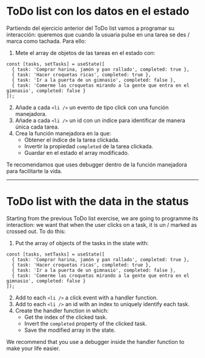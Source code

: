 # ToDo list con los datos en el estado

Partiendo del ejercicio anterior del ToDo list vamos a programar su interacción: queremos que cuando la usuaria pulse en una tarea se des / marca como tachada. Para ello:

1. Mete el array de objetos de las tareas en el estado con:

```
const [tasks, setTasks] = useState([
  { task: 'Comprar harina, jamón y pan rallado', completed: true },
  { task: 'Hacer croquetas ricas', completed: true },
  { task: 'Ir a la puerta de un gimnasio', completed: false },
  { task: 'Comerme las croquetas mirando a la gente que entra en el gimnasio', completed: false }
]);
```

2. Añade a cada `<li />` un evento de tipo click con una función manejadora.
3. Añade a cada `<li />` un id con un índice para identificar de manera única cada tarea.
4. Crea la función manejadora en la que:
   - Obtener el índice de la tarea clickada.
   - Invertir la propiedad `completed` de la tarea clickada.
   - Guardar en el estado el array modificado.

Te recomendamos que uses debugger dentro de la función manejadora para facilitarte la vida.

---

# ToDo list with the data in the status

Starting from the previous ToDo list exercise, we are going to programme its interaction: we want that when the user clicks on a task, it is un / marked as crossed out. To do this:

1. Put the array of objects of the tasks in the state with:

```
const [tasks, setTasks] = useState([
  { task: 'Comprar harina, jamón y pan rallado', completed: true },
  { task: 'Hacer croquetas ricas', completed: true },
  { task: 'Ir a la puerta de un gimnasio', completed: false },
  { task: 'Comerme las croquetas mirando a la gente que entra en el gimnasio', completed: false }
]);
```

2. Add to each `<li />` a click event with a handler function.
3. Add to each `<li />` an id with an index to uniquely identify each task.
4. Create the handler function in which:
   - Get the index of the clicked task.
   - Invert the `completed` property of the clicked task.
   - Save the modified array in the state.

We recommend that you use a debugger inside the handler function to make your life easier.
